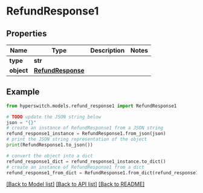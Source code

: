 # RefundResponse1


## Properties

Name | Type | Description | Notes
------------ | ------------- | ------------- | -------------
**type** | **str** |  | 
**object** | [**RefundResponse**](RefundResponse.md) |  | 

## Example

```python
from hyperswitch.models.refund_response1 import RefundResponse1

# TODO update the JSON string below
json = "{}"
# create an instance of RefundResponse1 from a JSON string
refund_response1_instance = RefundResponse1.from_json(json)
# print the JSON string representation of the object
print(RefundResponse1.to_json())

# convert the object into a dict
refund_response1_dict = refund_response1_instance.to_dict()
# create an instance of RefundResponse1 from a dict
refund_response1_from_dict = RefundResponse1.from_dict(refund_response1_dict)
```
[[Back to Model list]](../README.md#documentation-for-models) [[Back to API list]](../README.md#documentation-for-api-endpoints) [[Back to README]](../README.md)


